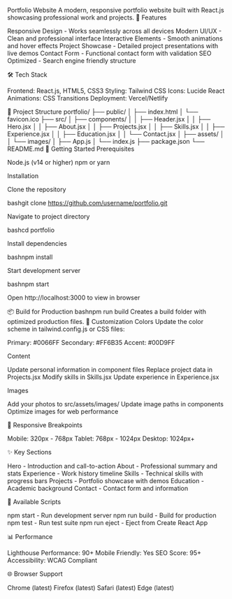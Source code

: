 Portfolio Website
A modern, responsive portfolio website built with React.js showcasing professional work and projects.
🚀 Features

Responsive Design - Works seamlessly across all devices
Modern UI/UX - Clean and professional interface
Interactive Elements - Smooth animations and hover effects
Project Showcase - Detailed project presentations with live demos
Contact Form - Functional contact form with validation
SEO Optimized - Search engine friendly structure

🛠️ Tech Stack

Frontend: React.js, HTML5, CSS3
Styling: Tailwind CSS
Icons: Lucide React
Animations: CSS Transitions
Deployment: Vercel/Netlify

📁 Project Structure
portfolio/
├── public/
│   ├── index.html
│   └── favicon.ico
├── src/
│   ├── components/
│   │   ├── Header.jsx
│   │   ├── Hero.jsx
│   │   ├── About.jsx
│   │   ├── Projects.jsx
│   │   ├── Skills.jsx
│   │   ├── Experience.jsx
│   │   ├── Education.jsx
│   │   └── Contact.jsx
│   ├── assets/
│   │   └── images/
│   ├── App.js
│   └── index.js
├── package.json
└── README.md
🚀 Getting Started
Prerequisites

Node.js (v14 or higher)
npm or yarn

Installation

Clone the repository

bashgit clone https://github.com/username/portfolio.git

Navigate to project directory

bashcd portfolio

Install dependencies

bashnpm install

Start development server

bashnpm start

Open http://localhost:3000 to view in browser

📦 Build for Production
bashnpm run build
Creates a build folder with optimized production files.
🎨 Customization
Colors
Update the color scheme in tailwind.config.js or CSS files:

Primary: #0066FF
Secondary: #FF6B35
Accent: #00D9FF

Content

Update personal information in component files
Replace project data in Projects.jsx
Modify skills in Skills.jsx
Update experience in Experience.jsx

Images

Add your photos to src/assets/images/
Update image paths in components
Optimize images for web performance

📱 Responsive Breakpoints

Mobile: 320px - 768px
Tablet: 768px - 1024px
Desktop: 1024px+

✨ Key Sections

Hero - Introduction and call-to-action
About - Professional summary and stats
Experience - Work history timeline
Skills - Technical skills with progress bars
Projects - Portfolio showcase with demos
Education - Academic background
Contact - Contact form and information

🔧 Available Scripts

npm start - Run development server
npm run build - Build for production
npm test - Run test suite
npm run eject - Eject from Create React App

📊 Performance

Lighthouse Performance: 90+
Mobile Friendly: Yes
SEO Score: 95+
Accessibility: WCAG Compliant

🌐 Browser Support

Chrome (latest)
Firefox (latest)
Safari (latest)
Edge (latest)